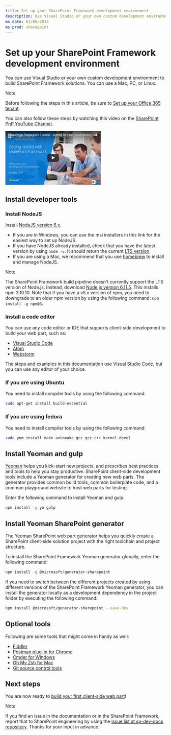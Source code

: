 ```yaml
---
title: Set up your SharePoint Framework development environment
description: Use Visual Studio or your own custom development environment to build SharePoint Framework solutions. You can use a Mac, PC, or Linux.
ms.date: 01/08/2018
ms.prod: sharepoint
---
```



# Set up your SharePoint Framework development environment

You can use Visual Studio or your own custom development environment to build SharePoint Framework solutions. You can use a Mac, PC, or Linux.

> [!NOTE] 
> Before following the steps in this article, be sure to [Set up your Office 365 tenant](./set-up-your-developer-tenant.md).

You can also follow these steps by watching this video on the [SharePoint PnP YouTube Channel](https://www.youtube.com/watch?v=WX9FL0BjE0I&list=PLR9nK3mnD-OXvSWvS2zglCzz4iplhVrKq).

<a href="https://www.youtube.com/watch?v=WX9FL0BjE0I&list=PLR9nK3mnD-OXvSWvS2zglCzz4iplhVrKq">
    <img src="../images/spfx-youtube-tutorial0.png" alt="Screenshot of the YouTube video player for this tutorial" />
</a>

## Install developer tools

### Install NodeJS

Install [NodeJS version 6.x](https://nodejs.org/download/release/latest-v6.x/). 

- If you are in Windows, you can use the msi installers in this link for the easiest way to set up NodeJS.
- If you have NodeJS already installed, check that you have the latest version by using `node -v`. It should return the current [LTS version](https://nodejs.org/en/download/). 
- If you are using a Mac, we recommend that you use [homebrew](http://brew.sh/) to install and manage NodeJS. 

> [!NOTE] 
> The SharePoint Framework build pipeline doesn't currently support the LTS version of Node.js. Instead, download [Node.js version 6.11.5](https://nodejs.org/download/release/v6.11.5/). This installs npm 3.10.10. Note that if you have a v5.x version of npm, you need to downgrade to an older npm version by using the following command: `npm install -g npm@3`.

### Install a code editor

You can use any code editor or IDE that supports client-side development to build your web part, such as:

- [Visual Studio Code](https://code.visualstudio.com/)
- [Atom](https://atom.io)
- [Webstorm](https://www.jetbrains.com/webstorm)

The steps and examples in this documentation use [Visual Studio Code](https://code.visualstudio.com/), but you can use any editor of your choice.

### If you are using Ubuntu

You need to install compiler tools by using the following command:

```sh
sudo apt-get install build-essential
```

### If you are using fedora

You need to install compiler tools by using the following command:

```sh
sudo yum install make automake gcc gcc-c++ kernel-devel
```

## Install Yeoman and gulp

[Yeoman](http://yeoman.io/) helps you kick-start new projects, and prescribes best practices and tools to help you stay productive. SharePoint client-side development tools include a Yeoman generator for creating new web parts. The generator provides common build tools, common boilerplate code, and a common playground website to host web parts for testing.

Enter the following command to install Yeoman and gulp:

```sh
npm install -g yo gulp
```

## Install Yeoman SharePoint generator

The Yeoman SharePoint web part generator helps you quickly create a SharePoint client-side solution project with the right toolchain and project structure.

To install the SharePoint Framework Yeoman generator globally, enter the following command:

```sh
npm install -g @microsoft/generator-sharepoint
```

If you need to switch between the different projects created by using different versions of the SharePoint Framework Yeoman generator, you can install the generator locally as a development dependency in the project folder by executing the following command:

```sh
npm install @microsoft/generator-sharepoint --save-dev
```

## Optional tools

Following are some tools that might come in handy as well:

* [Fiddler](https://www.telerik.com/fiddler)
* [Postman plug-in for Chrome](https://www.getpostman.com/docs/postman/launching_postman/navigating_postman)
* [Cmder for Windows](http://cmder.net/)
* [Oh My Zsh for Mac](http://ohmyz.sh/)
* [Git source control tools](https://git-scm.com/)

## Next steps

You are now ready to [build your first client-side web part](web-parts/get-started/build-a-hello-world-web-part.md)!

> [!NOTE]
> If you find an issue in the documentation or in the SharePoint Framework, report that to SharePoint engineering by using the [issue list at sp-dev-docs repository](https://github.com/SharePoint/sp-dev-docs/issues). Thanks for your input in advance.
